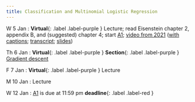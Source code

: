 ```yaml
---
title: Classification and Multinomial Logistic Regression
---
```


W 5 Jan
: **Virtual**{: .label .label-purple }  Lecture; read Eisenstein chapter 2, appendix B, and (suggested) chapter 4; start [A1](assets/docs/A1.pdf); [video from 2021](https://drive.google.com/file/d/1Luwa-sn4t2Hu6IA_-cUWXaDvMkpft9E4/view?usp=sharing) ([with captions](https://drive.google.com/file/d/1iRFKwz8IInkjDFWB5rU7RO9tGtVna6wF/view?usp=sharing); [transcript](https://drive.google.com/file/d/1cxtCdPySB1PL72EQSWJOy2tpGkf0kYWK/view?usp=sharing); [slides](https://drive.google.com/file/d/1u3hyvV7bnh11yY6jCOnKOzWyWU8yPw6u/view?usp=sharing))

Th 6 Jan
: **Virtual**{: .label .label-purple } **Section**{: .label .label-purple } [Gradient descent](#) 

F 7 Jan 
: **Virtual**{: .label .label-purple }  Lecture 

M 10 Jan
: Lecture

W 12 Jan
: [A1](assets/docs/A1.pdf) is due at 11:59 pm **deadline**{: .label .label-red }

